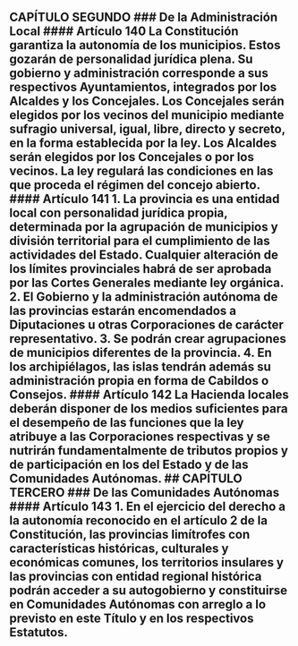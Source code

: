 ## CAPÍTULO SEGUNDO  ### De la Administración Local  #### Artículo 140  La Constitución garantiza la autonomía de los municipios. Estos gozarán de personalidad jurídica plena. Su gobierno y administración corresponde a sus respectivos Ayuntamientos, integrados por los Alcaldes y los Concejales. Los Concejales serán elegidos por los vecinos del municipio mediante sufragio universal, igual, libre, directo y secreto, en la forma establecida por la ley. Los Alcaldes serán elegidos por los Concejales o por los vecinos. La ley regulará las condiciones en las que proceda el régimen del concejo abierto.  #### Artículo 141  1. La provincia es una entidad local con personalidad jurídica propia, determinada por la agrupación de municipios y división territorial para el cumplimiento de las actividades del Estado. Cualquier alteración de los límites provinciales habrá de ser aprobada por las Cortes Generales mediante ley orgánica.  2. El Gobierno y la administración autónoma de las provincias estarán encomendados a Diputaciones u otras Corporaciones de carácter representativo.  3. Se podrán crear agrupaciones de municipios diferentes de la provincia.  4. En los archipiélagos, las islas tendrán además su administración propia en forma de Cabildos o Consejos.  #### Artículo 142  La Hacienda locales deberán disponer de los medios suficientes para el desempeño de las funciones que la ley atribuye a las Corporaciones respectivas y se nutrirán fundamentalmente de tributos propios y de participación en los del Estado y de las Comunidades Autónomas.  ## CAPÍTULO TERCERO  ### De las Comunidades Autónomas  #### Artículo 143  1. En el ejercicio del derecho a la autonomía reconocido en el artículo 2 de la Constitución, las provincias limítrofes con características históricas, culturales y económicas comunes, los territorios insulares y las provincias con entidad regional histórica podrán acceder a su autogobierno y constituirse en Comunidades Autónomas con arreglo a lo previsto en este Título y en los respectivos Estatutos.
